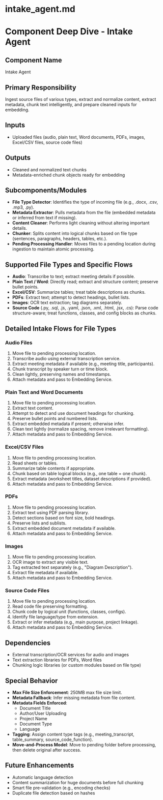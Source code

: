 # intake_agent.md

# Component Deep Dive - Intake Agent

## Component Name
Intake Agent

## Primary Responsibility
Ingest source files of various types, extract and normalize content, extract metadata, chunk text intelligently, and prepare cleaned inputs for embedding.

## Inputs
- Uploaded files (audio, plain text, Word documents, PDFs, images, Excel/CSV files, source code files)

## Outputs
- Cleaned and normalized text chunks
- Metadata-enriched chunk objects ready for embedding

## Subcomponents/Modules
- **File Type Detector**: Identifies the type of incoming file (e.g., .docx, .csv, .mp3, .py).
- **Metadata Extractor**: Pulls metadata from the file (embedded metadata or inferred from text if missing).
- **Content Cleaner**: Performs light cleaning without altering important details.
- **Chunker**: Splits content into logical chunks based on file type (sentences, paragraphs, headers, tables, etc.).
- **Pending Processing Handler**: Moves files to a pending location during ingestion to maintain atomic processing.

## Supported File Types and Specific Flows
- **Audio**: Transcribe to text; extract meeting details if possible.
- **Plain Text / Word**: Directly read; extract and structure content; preserve bullet points.
- **Excel/CSV**: Summarize tables; treat table descriptions as chunks.
- **PDFs**: Extract text; attempt to detect headings, bullet lists.
- **Images**: OCR text extraction; tag diagrams separately.
- **Source Code** (.py, .sql, .js, .yaml, .json, .xml, .html, .jsx, .cs): Parse code structure-aware; treat functions, classes, and config blocks as chunks.

## Detailed Intake Flows for File Types

### Audio Files
1. Move file to pending processing location.
2. Transcribe audio using external transcription service.
3. Extract meeting metadata if available (e.g., meeting title, participants).
4. Chunk transcript by speaker turn or time block.
5. Clean lightly, preserving names and timestamps.
6. Attach metadata and pass to Embedding Service.

### Plain Text and Word Documents
1. Move file to pending processing location.
2. Extract text content.
3. Attempt to detect and use document headings for chunking.
4. Preserve bullet points and numbered lists.
5. Extract embedded metadata if present; otherwise infer.
6. Clean text lightly (normalize spacing, remove irrelevant formatting).
7. Attach metadata and pass to Embedding Service.

### Excel/CSV Files
1. Move file to pending processing location.
2. Read sheets or tables.
3. Summarize table contents if appropriate.
4. Chunk based on table logical blocks (e.g., one table = one chunk).
5. Extract metadata (worksheet titles, dataset descriptions if provided).
6. Attach metadata and pass to Embedding Service.

### PDFs
1. Move file to pending processing location.
2. Extract text using PDF parsing library.
3. Detect sections based on font size, bold headings.
4. Preserve lists and sublists.
5. Extract embedded document metadata if available.
6. Attach metadata and pass to Embedding Service.

### Images
1. Move file to pending processing location.
2. OCR image to extract any visible text.
3. Tag extracted text separately (e.g., "Diagram Description").
4. Extract file metadata if available.
5. Attach metadata and pass to Embedding Service.

### Source Code Files
1. Move file to pending processing location.
2. Read code file preserving formatting.
3. Chunk code by logical unit (functions, classes, configs).
4. Identify file language/type from extension.
5. Extract or infer metadata (e.g., main purpose, project linkage).
6. Attach metadata and pass to Embedding Service.

## Dependencies
- External transcription/OCR services for audio and images
- Text extraction libraries for PDFs, Word files
- Chunking logic libraries (or custom modules based on file type)

## Special Behavior
- **Max File Size Enforcement**: 250MB max file size limit.
- **Metadata Fallback**: Infer missing metadata from file content.
- **Metadata Fields Enforced**:
  - Document Title
  - Author/User Uploading
  - Project Name
  - Document Type
  - Language
- **Tagging**: Assign content type tags (e.g., meeting_transcript, table_summary, source_code_function).
- **Move-and-Process Model**: Move to pending folder before processing, then delete original after success.

## Future Enhancements
- Automatic language detection
- Content summarization for huge documents before full chunking
- Smart file pre-validation (e.g., encoding checks)
- Duplicate file detection based on hashes

